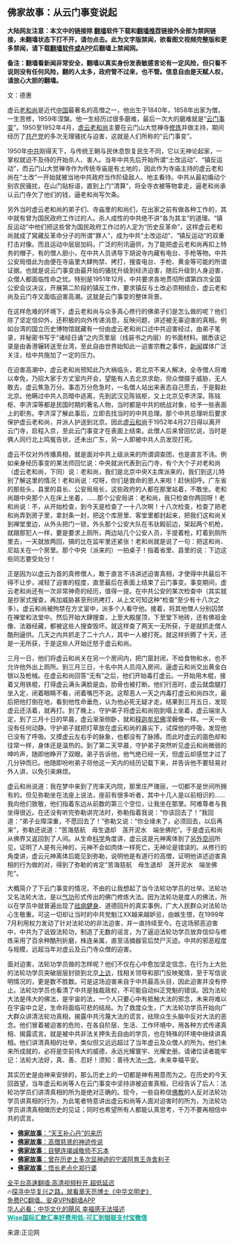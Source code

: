  <!-- 面包屑导航 --> <h2>佛家故事：从云门事变说起</h2> <p class="notice"><b>大陆网友注意：本文中的链接除 <a href="https://github.com/bannedbook/fanqiang" >翻墙</a>软件下载和<a href="https://github.com/killgcd/justmysocks/blob/master/README.md">翻墙推荐</a>链接外全部为禁网链接，未翻墙状态下打不开，请勿点击。此为文字版禁闻，欲看图文视频完整版和更多禁闻，请下载<a href="https://github.com/bannedbook/fanqiang">翻墙软件或APP</a>后翻墙上禁闻网。</p><p>备注：翻墙看新闻非常安全，翻墙以真实身份发表敏感言论有一定风险，但只看不说则没有任何风险，翻的人太多，政府管不过来，也不管。信息自由是天赋人权，请放心大胆的翻墙。</b></p>  <div class="entry"> <p></p> <p>文：德惠</p> <p>虚云<a href="https://www.bannedbook.org/bnews/tag/%e8%80%81%e5%92%8c%e5%b0%9a/" class="st_tag internal_tag" rel="tag" title="标签 老和尚 下的日志">老和尚</a>是近代<span class='wp_keywordlink_affiliate'><a href="https://www.bannedbook.org/" title="中国" target="_blank">中国</a></span>最著名的高僧之一，他出生于1840年，1858年出家为僧，一生苦修，1959年涅槃。他一生经历过很多磨难，最后一次大的磨难就是“<a href="https://www.bannedbook.org/bnews/tag/%e4%ba%91%e9%97%a8%e4%ba%8b%e5%8f%98/" class="st_tag internal_tag" rel="tag" title="标签 云门事变 下的日志">云门事变</a>”。1950至1952年4月，<a href="https://www.bannedbook.org/bnews/tag/%e8%99%9a%e4%ba%91%e8%80%81%e5%92%8c%e5%b0%9a/" class="st_tag internal_tag" rel="tag" title="标签 虚云老和尚 下的日志">虚云老和尚</a>主要在云门山大觉禅寺<span class='wp_keywordlink'><a href="https://www.qi-gong.me/" title="气功修炼网" target="_blank">修炼</a></span>并做主持，期间经历了<a href="https://www.bannedbook.org/bnews/tag/%e5%85%b1%e4%ba%a7%e5%85%9a/" class="st_tag internal_tag" rel="tag" title="标签 共产党 下的日志">共产党</a>的多次无理骚扰与迫害，这就是人们所称的“云门事变”。</p> <p>1950年<a href="https://www.bannedbook.org/bnews/tag/%e4%b8%ad%e5%85%b1/" class="st_tag internal_tag" rel="tag" title="标签 中共 下的日志">中共</a>刚得天下，与传统王朝与民休息恢复民生不同，它以无神论起家，一掌权就迫不及待的开始杀人、害人。当年中共先后开始所谓“土改运动”、“镇反运动”，而云门山大觉禅寺作为传统寺庙是有土地的，因此作为寺庙主持的虚云老和尚在“土改”一开始就被当地中共政府当作阶级敌人、地主看待。中共从最初煽动个别农民骚扰，在山门贴标语，直到上门“清算”，将全寺衣被等物拿走，逼老和尚承认云门寺欠了他们的钱，逼老和尚写欠条。</p>  <p>另外当时虚云老和尚的弟子们、寺庙里的和尚们，在出家之前有做各种工作的，其中就有曾为国民政府工作过的人。杀人成性的中共绝不讲“各为其主”的道理。“镇反运动”中他们把这些曾为国民政府工作过的人定为“历史反革命”，这样虚云老和尚就成了窝藏反革命分子的所谓“罪人”，成为中共“土改运动”、“镇反运动”的双重打击对像。而且运动中层层加码，广泛的刑讯逼供，为了能把虚云老和尚再扣上特务的帽子，有的僧人胆小，在中共人员诱导下胡说寺内藏有电台、手枪等物。中共公安局借此为由便在寺庙里大肆拘禁、拷打，搜查电台、手枪、黄金等可能的所谓证据。也就是说云门事变由最开始的骚扰升级到经济迫害，随后升级到人身迫害，众僧人都面临性命之忧。特别是1951年12月，中共要求各地贯彻所谓第四次全国公安会议决议，开展第二阶段的镇反工作，要求镇反与土改必须相结合，虚云老和尚及云门寺又面临迫害高潮。这就是云门事变的整体背景。</p> <p>在这样危难的环境下，虚云老和尚与众多真心修行的佛弟子们是怎么做的呢？他们除了坚定信仰外，还积极的向外传递消息，反映问题，讲述被无辜迫害的真相。例如台湾的国立历史博物馆就藏有一份由虚云老和尚口述中共迫害经过，由弟子笔录，并秘密书写于“诸经日诵”之内页里层（线装书之内层）的书面材料。据悉该记录是由香港辗转送至台湾，至此自由世界始知此一迫害宗教之事件，<span class='wp_keywordlink_affiliate'><a href="https://www.bannedbook.org/" title="新闻">新闻</a></span>媒体广泛关注，给中共施加了一定的压力。</p> <p>在迫害高潮中，虚云老和尚预知此乃大祸临头，若北京不来人解决，全寺僧人将难以幸免，乃招大家于方丈室内开会，望能有人去北京求助，但众僧摄于威胁，无人敢去，虚云焦急万分。事态万分危急时，一名僧人站出来表态自己愿去，于是毅赴北京。他瞒过中共人员暗中逃离，先到武汉见陈铭枢，又上北京见李济深。陈铭枢、李济深等都是民国时期的著名人物，当时都是中共的统战对象，给予一些表面上的职务。李济深了解此事后，立即去找当时的中共总理。那个中共总理听后要求保护虚云老和尚，并派人护送到北京。因此<a href="https://www.bannedbook.org/bnews/tag/%e8%99%9a%e4%ba%91%e5%92%8c%e5%b0%9a/" class="st_tag internal_tag" rel="tag" title="标签 虚云和尚 下的日志">虚云和尚</a>于1952年4月27日得以离开云门寺，启程入京，至此云门事变才在表面上结束。此僧人后来曾回忆说，当时是俩人同行北上鸣冤告状，还未出广东，另一人即被中共人员发现打死。</p> <p>虚云不仅对外传播真相，就是面对中共上级派来的所谓调查团，也是直言不讳。例如亲身经历事变的某法师回忆说：中央就派代表到云门寺，有个大个子对老和尚（虚云老和尚，下同）说：老和尚，我们是北京中央X主席派来的，我们到这儿特别了解这里的情况！老和尚说：哎呀，你们是救命的恩人来啦！赶快招呼。广东省的那些头，县里的县长、公安局局长，这些政府的人都在那里站着，不敢坐。老和尚跟中央那个人在床上坐着，……那个公安局讲：老和尚，我只检查你两回呀！老和尚说：不，从开始检查，到今天是检查了一十八次啊！十八次检查，检查了把老和尚弄到房子里，拿封条一封，把这个库房里、客堂里都封起来，把我们这和尚关到禅堂里边，从外头把门一锁，外头那个公安大队在韦驮殿前边，架起两个机枪，就跟那犯人一样，要是要求上厕所，两边站几个公安人员，手提着枪，盯着到厕所里去，一天就放两回，搞的比在监牢里还紧张！老和尚就是说了一句：把这和尚、尼姑关在一个房里。那个中央（派来的）一拍桌子！指着省里、县里的说：下边这些同志要受处分！</p>  <p>正是因为以虚云为首的真修僧人，敢于直言不讳讲述迫害真相，才使得中共最后不得不让步，减轻了迫害的程度，直至最后在表面上结束了云门事变。事变期间，虚云老和尚还有一次非常神奇的经历，值得一提。在中共公安的某次检查中（其实就是抄家式搜查，再加威胁甚至刑讯拷打，从上文可知这种“检查”至少有十八次之多）。虚云和尚被拘禁在方丈室中，派多个人看守他。接着，将其他僧人分别囚禁在禅堂和法堂中。然后开始大肆搜查，上至大殿屋顶，下至堂下地砖，还有佛祖金像、法器经藏，都被这些人搜查毁坏。就这样查了两天一无所获，于是就抓走僧人酷刑逼供。几天之内共抓走了二十六人，其中一人被打死。就这样折腾了十天，还是一无所获，于是这些人开始迁怒于虚云和尚。</p> <p>三月一日，他们将虚云和尚关在另一个房间内，把门窗封闭，不给食物和水，也不允许他外出上厕所。到三月三日，十名中共人员闯入房间，逼虚云和尚交出黄金白银以及枪械。在虚云和尚回答“无有”之后，他们开始毒打虚云。一开始用木棍，接着又用铁棍，打得虚云满头满脸是血，肋骨也被打断。他们行恶时，虚云就盘腿打坐入定，闭着眼睛不看，闭着嘴巴不说。这帮恶人一天之内毒打虚云和尚四次，最后把他打倒在地，看到他性命垂危，认为他必死无疑才走。结果到三月五日，发现虚云还活着，就再打。到了晚上，守护弟子将虚云和尚抱到塌上坐着，虚云端坐入定，到了三月十日的早晨，虚云渐渐侧卧，就和<span class='wp_keywordlink'><a href="https://www.bannedbook.org/forum3/topic71.html" title="电子书：释迦牟尼佛" target="_blank">释迦牟尼佛</a></span>涅磐像一样。一天一夜没有任何动静。守护弟子就把灯草放在虚云和尚的鼻尖下，试探他的呼吸，发现他已没有了呼吸。又摸虚云左右手的脉象，也都没有了脉搏。而此时虚云的面色却和往常一样，身体还是温热的。到了第二天早晨，守护弟子突然听见虚云和尚微弱的呻吟声，随即他睁开了双眼。弟子告诉他，他气绝已经一天，但虚云却感觉才过了几分钟而已。他随即吩咐弟子将他这一天内的经历记载下来，并告诉他不要轻易对外人讲，以免引来麻烦。</p> <p>虚云和尚说道：我在梦中来到了兜率天内院，那里庄严瑰丽，一切都不是世间所拥有的。但见弥勒坐在法座上说法，座前有很多听者，其中十几人是以前相识的……我向他们致敬，他们指着东边从前数的第三个空位，让我坐在那里。阿难尊者与我坐得很近。在还没有听完弥勒讲完法时，弥勒指着我说：“你该回去了！”我回道：“弟子业障深重，不愿回去了！”弥勒又说：“你业缘未了，必须回去，以后再来”，弥勒还说道：“苦海慈航　毋生退却　莲开泥水　端坐佛陀”。于是虚云和尚从佛界又返回到了人间。从生命<span class='wp_keywordlink'><a href="https://www.bannedbook.org/forum11/topic309.html" title="禁片：“科学”的棍子" target="_blank">科学</a></span>角度讲，虚云这是元神离体到了<span class='wp_keywordlink'><a href="https://www.bannedbook.org/forum3/topic61.html" title="电子书：人间神话《另外空间》" target="_blank">另外空间</a></span>所见，证明了人是有元神的，元神不会如肉体一样死亡，无神论是错误的。从修行的角度讲，虚云元神离体后能见到弥勒，说明他是有道行的高僧，证明他讲述迫害真相的行为做的对，得到了弥勒的肯定“苦海慈航　毋生退却　莲开泥水　端坐佛陀”。</p> <p>大概简介了下云门事变的情况，不由的让我想起了当今法轮功学员的壮举。法轮功又名法轮大法，是以<span class='wp_keywordlink'><a href="https://www.qi-gong.me/" title="气功修炼网" target="_blank">气功</a></span>形式传出的佛门修炼大法。因为法轮功是度人的佛法，所以在学员中就普遍出现了<span class='wp_keywordlink'><a href="https://www.bannedbook.org/forum3/topic52.html" title="电子书：法轮功祛病健身效果调查报告" target="_blank">祛病健身</a></span>、道德回升的真实事例，广大人民群众对法轮功心生敬重。可这一切却让当时的中共党魁江XX越来越妒忌，由嫉生恨，在1999年7月利用权力发动了针对法轮功的非法迫害，并一直持续至今。在这场邪恶迫害中，中共为了诋毁法轮功，制造了无数的谣言，为了逼迫法轮功学员放弃信仰与修炼采用了百余种酷刑折磨，株连亲属，直至活摘器官后焚尸灭迹。中共的邪恶程度与规模，远超当年对虚云及云门寺众僧的迫害。</p>  <p>面对迫害，法轮功学员做的怎样呢？他们不仅在心中愈加坚定信念，在行为上大批的法轮功学员突破层层封锁到北京<span class='wp_keywordlink_affiliate'><a href="https://www.bannedbook.org/bnews/weiquan/" title="上访" target="_blank">上访</a></span>，找相关领导和部门反映冤情，至于写信说明情况的，更是数不胜数。可是这场迫害来自于中共最高头目，因此迫害并没有停止。法轮功学员也看清了中共是独裁政权，不可能自动纠正党魁的错误。因为法轮大法是伟大的佛法，是宇宙的法，一个人只要心中有抵触大法的邪念，未来将难以在宇宙中立足，生命将面临可悲的结局。为了救度众生，广大法轮功学员开始向广大群众讲清法轮功真相，揭露中共污蔑大法的谎言，祛除众生头脑中反对大法的恶念。他们冒着被迫害的危险，在各自阶层、生活、工作环境中，用各种方式传递真相、揭露谎言。就是被中共非法关押失去自由的学员，也在特殊的环境中继续讲真相。他们讲清真相的壮举，类似但又远远超过了当年虚云及众僧人的所为。他们未来所成就的，必将是空前伟大的威德，永远光耀寰宇、光耀史册。请诸位读者能牢记：法轮大法好，真、善、忍好！须知：善待大法<span class='wp_keywordlink'><a href="https://www.bannedbook.org/forum2/topic13.html" title="小冊子：一念決定未來（更新版）" target="_blank">一念</a></span>，未来幸福平安。</p> <p>其实历史是由神来安排的，那么历史上的一切都是神有用意而为之。在历史的今天回首望，当年虚云和尚等人在云门事变中坚持讲被迫害真相，已经告诉了后人：法轮功学员们讲清真相的所为是绝对正确的。现今，一些自称信<span class='wp_keywordlink'><a href="https://www.qi-gong.me/buddhism/" title="佛教" target="_blank">佛教</a></span>的人反对法轮功学员讲真相的行为，为此笔者特意讲出虚云和尚等人面对迫害时的所为，为法轮功学员讲清真相做历史的见证；同时也希望所有人都能认真思考，千万不要再相信中共的谎言。</p> <div id="taboola-mid-1"></div>  <ul class='op-related-articles' title='相关阅读'> <li><a href='https://www.bannedbook.org/bnews/tculture/20220622/1748800.html' target='_blank'><b>佛家故事</b>：“天王补心丹”的来历</a></li> <li><a href='https://www.bannedbook.org/bnews/tculture/20220527/1738267.html' target='_blank'><b>佛家故事</b>：高僧慈贤的神迹传说</a></li> <li><a href='https://www.bannedbook.org/bnews/lishi/20220410/1717225.html' target='_blank'><b>佛家故事</b>：目犍连竭诚敬师不忘本</a></li> <li><a href='https://www.bannedbook.org/bnews/tculture/20210822/1611086.html' target='_blank'><b>佛家故事</b>：曾在历史上多次显神迹的宁波阿育王寺舍利子</a></li> <li><a href='https://www.bannedbook.org/bnews/aomi/qiwen/20200316/1294599.html' target='_blank'><b>佛家故事</b>：悟长老点化郑行婆</a></li> </ul> <p class="texttj"> <a href="https://github.com/bannedbook/fanqiang/wiki/V2ray%E6%9C%BA%E5%9C%BA" target="_blank">全平台高速翻墙:高清视频秒开,超低延迟</a><br/> 🔥<a href="https://www.bannedbook.org/bnews/comments/20220808/1768773.html" target="_blank">探寻中华复兴之路，就看章天亮博士《中华文明史》</a><br/> <a href="https://github.com/bannedbook/fanqiang/wiki/%E7%A6%81%E9%97%BB%E7%BD%91%E5%AE%89%E5%8D%93%E7%BF%BB%E5%A2%99%E6%96%B0%E9%97%BBAPP" target="_blank">免费PC翻墙、安卓VPN翻墙APP</a><br/> <a href="https://www.bannedbook.org/bnews/comments/20220220/1694796.html" target="_blank">华人必看：中华文化的飓风 幸福感无法描述</a><br/> <b onclick="window.open('https://wise.prf.hn/click/camref:1011lqFCW/creativeref:1011l61212')" style="cursor:pointer;color:#00A191;text-decoration:underline;font-weight: bold;">Wise国际汇款汇率好费用低-可汇到银联支付宝微信</b> </p><p>来源:正见网</p> <a name='sharetosocial'></a>  <div style="margin-bottom:5px;padding-bottom:5px;clear:both"> <div id="archive-pix-1" class="banner-ads"> <!-- AuctionX Display platform tag START --> <div id="27602x728x90x621x_ADSLOT1" clicktrack="%%CLICK_URL_ESC%%"></div>  <!-- AuctionX Display platform tag END --> </div> <div id="archive-pix-2" class="banner-ads"> <!-- AuctionX Display platform tag START --> <div id="27556x300x250x621x_ADSLOT1" clicktrack="%%CLICK_URL_ESC%%" style="margin:0 auto;text-align:center"></div>  <!-- AuctionX Display platform tag END --> </div> </div>  <div id="archive-pix-1" class="banner-ads"> <!-- AuctionX Display platform tag START --> <div id="27603x728x90x621x_ADSLOT1" clicktrack="%%CLICK_URL_ESC%%"></div>  <!-- AuctionX Display platform tag END --> </div> </div><!--END ENTRY--> 